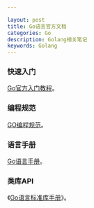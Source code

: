 ```yaml
---

layout: post
title: Go语言官方文档
categories: Go
description: Golang相关笔记
keywords: Golang
---
```


### 快速入门

[Go官方入门教程](https://tour.golang.org/welcome/1)。

### 编程规范

 [GO编程规范](https://golang.org/doc/effective_go)。

### 语言手册

[Go语言手册](https://golang.org/ref/spec)。

### 类库API

《[Go语言标准库手册](https://pkg.go.dev/std)》。



